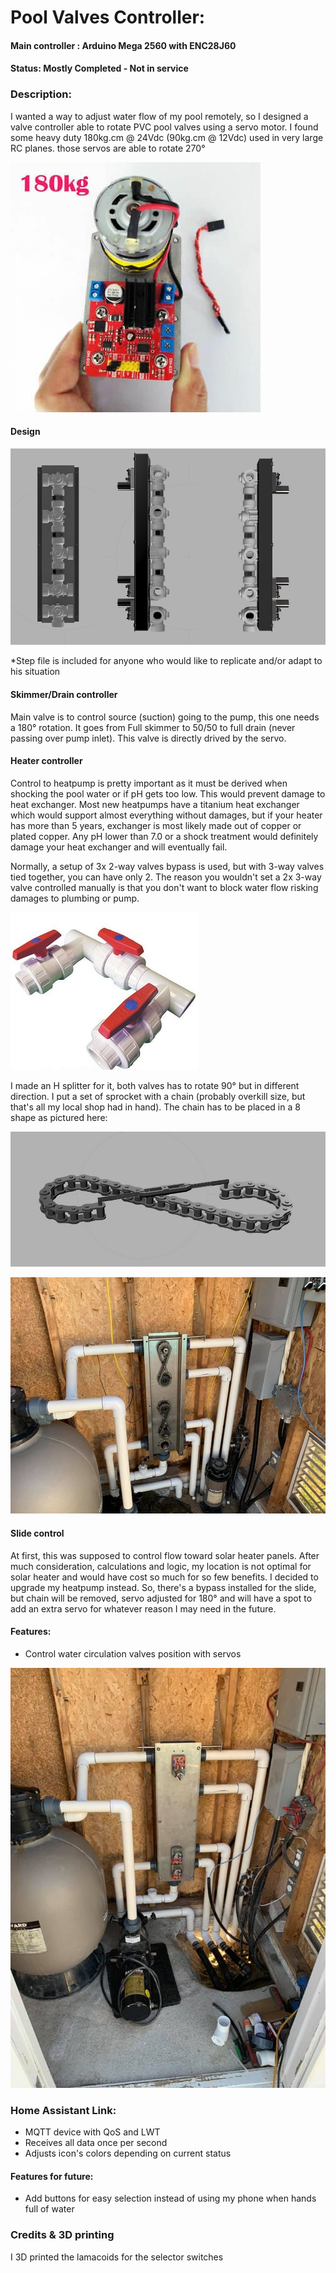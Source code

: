 # Pool Valves Controller:

#### Main controller :  Arduino Mega 2560 with ENC28J60
#### Status: Mostly Completed - Not in service 

### Description:
I wanted a way to adjust water flow of my pool remotely, so I designed a valve controller able to rotate PVC pool valves using a servo motor. I found some heavy duty 180kg.cm @ 24Vdc (90kg.cm @ 12Vdc) used in very large RC planes. those servos are able to rotate 270°

![alt text](images/Servo.jpg "Servo Motor")

#### Design

![alt text](images/Rendering.jpg "Rendering")

*Step file is included for anyone who would like to replicate and/or adapt to his situation

#### Skimmer/Drain controller
Main valve is to control source (suction) going to the pump, this one needs a 180° rotation. It goes from Full skimmer to 50/50 to full drain (never passing over pump inlet). This valve is directly drived by the servo.

#### Heater controller
Control to heatpump is pretty important as it must be derived when shocking the pool water or if pH gets too low. This would prevent damage to heat exchanger. Most new heatpumps have a titanium heat exchanger which would support almost everything without damages, but if your heater has more than 5 years, exchanger is most likely made out of copper or plated copper. Any pH lower than 7.0 or a shock treatment would definitely damage your heat exchanger and will eventually fail.

Normally, a setup of 3x 2-way valves bypass is used, but with 3-way valves tied together, you can have only 2. The reason you wouldn't set a 2x 3-way valve controlled manually is that you don't want to block water flow risking damages to plumbing or pump.

![alt text](images/bypass2.jpg "Normal bypass setup")

I made an H splitter for it, both valves has to rotate 90° but in different direction. I put a set of sprocket with a chain (probably overkill size, but that's all my local shop had in hand). The chain has to be placed in a 8 shape as pictured here:

![alt text](images/Chain2.jpg "Chain installation")

![alt text](images/InstalledChains.jpg "Chain instaleld")

#### Slide control
At first, this was supposed to control flow toward solar heater panels. After much consideration, calculations and logic, my location is not optimal for solar heater and would have cost so much for so few benefits. I decided to upgrade my heatpump instead. So, there's a bypass installed for the slide, but chain will be removed, servo adjusted for 180° and will have a spot to add an extra servo for whatever reason I may need in the future.

#### Features:
- Control water circulation valves position with servos

![alt text](images/InstalledServos.jpg "Servos instaleld")

### Home Assistant Link:
- MQTT device with QoS and LWT
- Receives all data once per second
- Adjusts icon's colors depending on current status

#### Features for future:
- Add buttons for easy selection instead of using my phone when hands full of water
  
### Credits & 3D printing
I 3D printed the lamacoids for the selector switches
